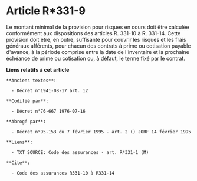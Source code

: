 # Article R*331-9

Le montant minimal de la provision pour risques en cours doit être calculée conformément aux dispositions des articles R.
331-10 à R. 331-14. Cette provision doit être, en outre, suffisante pour couvrir les risques et les frais généraux afférents,
pour chacun des contrats à prime ou cotisation payable d'avance, à la période comprise entre la date de l'inventaire et la
prochaine échéance de prime ou cotisation ou, à défaut, le terme fixé par le contrat.

**Liens relatifs à cet article**

	**Anciens textes**:

	  - Décret n°1941-08-17 art. 12

	**Codifié par**:

	  - Décret n°76-667 1976-07-16

	**Abrogé par**:

	  - Décret n°95-153 du 7 février 1995 - art. 2 () JORF 14 février 1995

	**Liens**:

	  - TXT_SOURCE: Code des assurances - art. R*331-1 (M)

	**Cite**:

	  - Code des assurances R331-10 à R331-14
